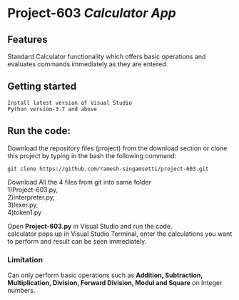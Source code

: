 # Project-603 *Calculator App*

## Features

Standard Calculator functionality which offers basic operations and evaluates commands immediately as they are entered.

## Getting started

	Install latest version of Visual Studio
	Python version-3.7 and above
  
## Run the code:
  
  Download the repository files (project) from the download section or clone this project by typing in the bash the following command:
  
    git clone https://github.com/ramesh-singamsetti/project-603.git
    
  Download All the 4 files from git into same folder \
    1)Project-603.py,\
    2)interpreter.py,\
    3)lexer.py,\
    4)token1.py 
    
Open **Project-603.py** in Visual Studio and run the code.\
  calculator pops up in Visual Studio Terminal, enter the calculations you want to perform and result can be seen immediately.
  
### Limitation
  Can only perform basic operations such as **Addition, Subtraction, Multiplication, Division, Forward Division, Modul and Square** on Integer numbers.
